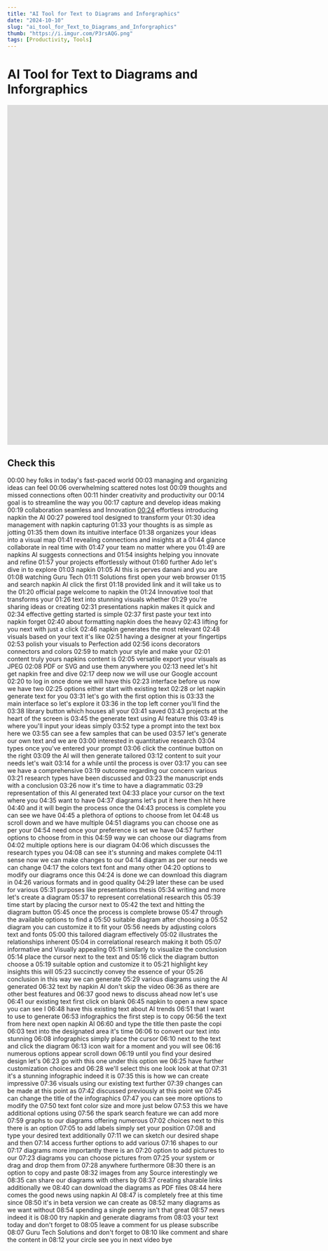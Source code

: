 ```yaml
---
title: "AI Tool for Text to Diagrams and Inforgraphics"
date: "2024-10-10"
slug: "ai_tool_for_Text_to_Diagrams_and_Inforgraphics"
thumb: "https://i.imgur.com/P3rsAQG.png"
tags: [Productivity, Tools]
---
```





# AI Tool for Text to Diagrams and Inforgraphics


<iframe width="1903" height="776" src="https://www.youtube.com/embed/EfH-Q7Exjgw" title="FREE AI Tool for Text to Diagrams and Inforgraphics" frameborder="0" allow="accelerometer; autoplay; clipboard-write; encrypted-media; gyroscope; picture-in-picture; web-share" referrerpolicy="strict-origin-when-cross-origin" allowfullscreen></iframe>


## Check this

00:00 hey folks in today's fast-paced world
00:03 managing and organizing ideas can feel
00:06 overwhelming scattered notes lost
00:09 thoughts and missed connections often
00:11 hinder creativity and productivity our
00:14 goal is to streamline the way you
00:17 capture and develop ideas making
00:19 collaboration seamless and Innovation
[00:24](https://youtu.be/EfH-Q7Exjgw?t=24) effortless introducing napkin the AI
00:27 powered tool designed to transform your
01:30 idea management with napkin capturing
01:33 your thoughts is as simple as jotting
01:35 them down its intuitive interface
01:38 organizes your ideas into a visual map
01:41 revealing connections and insights at a
01:44 glance collaborate in real time with
01:47 your team no matter where you
01:49 are napkins AI suggests connections and
01:54 insights helping you innovate and refine
01:57 your projects effortlessly without
01:60 further Ado let's dive in to explore
01:03 napkin
01:05 AI this is perves danani and you are
01:08 watching Guru Tech
01:11 Solutions first open your web browser
01:15 and search napkin AI click the first
01:18 provided link and it will take us to the
01:20 official page welcome to napkin the
01:24 Innovative tool that transforms your
01:26 text into stunning visuals whether
01:29 you're sharing ideas or creating
02:31 presentations napkin makes it quick and
02:34 effective getting started is simple
02:37 first paste your text into napkin forget
02:40 about formatting napkin does the heavy
02:43 lifting for you next with just a click
02:46 napkin generates the most relevant
02:48 visuals based on your text it's like
02:51 having a designer at your fingertips
02:53 polish your visuals to Perfection add
02:56 icons decorators connectors and colors
02:59 to match your style and make your
02:01 content truly yours napkins content is
02:05 versatile export your visuals as JPEG
02:08 PDF or SVG and use them anywhere you
02:13 need let's hit get napkin free and dive
02:17 deep now we will use our Google account
02:20 to log in once done we will have this
02:23 interface before us now we have two
02:25 options either start with existing text
02:28 or let napkin generate text for you
03:31 let's go with the first option this is
03:33 the main interface so let's explore it
03:36 in the top left corner you'll find the
03:38 library button which houses all your
03:41 saved
03:43 projects at the heart of the screen is
03:45 the generate text using AI feature this
03:49 is where you'll input your ideas simply
03:52 type a prompt into the text box here we
03:55 can see a few samples that can be used
03:57 let's generate our own text and we are
03:00 interested in quantitative research
03:04 types once you've entered your prompt
03:06 click the continue button on the right
03:09 the AI will then generate tailored
03:12 content to suit your needs let's wait
03:14 for a while until the process is over
03:17 you can see we have a comprehensive
03:19 outcome regarding our concern various
03:21 research types have been discussed and
03:23 the manuscript ends with a conclusion
03:26 now it's time to have a diagrammatic
03:29 representation of this AI generated text
04:33 place your cursor on the text where you
04:35 want to have
04:37 diagrams let's put it here then hit here
04:40 and it will begin the process once the
04:43 process is complete you can see we have
04:45 a plethora of options to choose from let
04:48 us scroll down and we have multiple
04:51 diagrams you can choose one as per your
04:54 need once your preference is set we have
04:57 further options to choose from in this
04:59 way we can choose our diagrams from
04:02 multiple options here is our diagram
04:06 which discusses the research types you
04:08 can see it's stunning and makes complete
04:11 sense now we can make changes to our
04:14 diagram as per our needs we can change
04:17 the colors text font and many other
04:20 options to modify our diagrams once this
04:24 is done we can download this diagram in
04:26 various formats and in good quality
04:29 later these can be used for various
05:31 purposes like presentations thesis
05:34 writing and more let's create a diagram
05:37 to represent correlational research this
05:39 time start by placing the cursor next to
05:42 the text and hitting the diagram button
05:45 once the process is complete browse
05:47 through the available options to find a
05:50 suitable diagram after choosing a
05:52 diagram you can customize it to fit your
05:56 needs by adjusting colors text and fonts
05:00 this tailored diagram effectively
05:02 illustrates the relationships inherent
05:04 in correlational research making it both
05:07 informative and Visually appealing
05:11 similarly to visualize the conclusion
05:14 place the cursor next to the text and
05:16 click the diagram button choose a
05:19 suitable option and customize it to
05:21 highlight key insights this will
05:23 succinctly convey the essence of your
05:26 conclusion in this way we can generate
05:29 various diagrams using the AI generated
06:32 text by napkin AI don't skip the video
06:36 as there are other best features and
06:37 good news to discuss ahead now let's use
06:41 our existing text first click on blank
06:45 napkin to open a new space you can see I
06:48 have this existing text about AI trends
06:51 that I want to use to generate
06:53 infographics the first step is to copy
06:56 the text from here next open napkin AI
06:60 and type the title then paste the copi
06:03 text into the designated area it's time
06:06 to convert our text into stunning
06:08 infographics simply place the cursor
06:10 next to the text and click the diagram
06:13 icon wait for a moment and you will see
06:16 numerous options appear scroll down
06:19 until you find your desired design let's
06:23 go with this one under this option we
06:25 have further customization choices and
06:28 we'll select this one look look at that
07:31 it's a stunning infographic indeed it is
07:35 this is how we can create impressive
07:36 visuals using our existing text further
07:39 changes can be made at this point as
07:42 discussed previously at this point we
07:45 can change the title of the infographics
07:47 you can see more options to modify the
07:50 text font color size and more just below
07:53 this we have additional options using
07:56 the spark search feature we can add more
07:59 graphs to our diagrams offering numerous
07:02 choices next to this there is an option
07:05 to add labels simply set your position
07:08 and type your desired text additionally
07:11 we can sketch our desired shape and then
07:14 access further options to add various
07:16 shapes to our
07:17 diagrams more importantly there is an
07:20 option to add pictures to our
07:23 diagrams you can choose pictures from
07:25 your system or drag and drop them from
07:28 anywhere furthermore
08:30 there is an option to copy and paste
08:32 images from any Source interestingly we
08:35 can share our diagrams with others by
08:37 creating sharable links additionally we
08:40 can download the diagrams as PDF files
08:44 here comes the good news using napkin AI
08:47 is completely free at this time since
08:50 it's in beta version we can create as
08:52 many diagrams as we want without
08:54 spending a single penny isn't that great
08:57 news indeed it is
08:00 try napkin and generate diagrams from
08:03 your text today and don't forget to
08:05 leave a comment for us please subscribe
08:07 Guru Tech Solutions and don't forget to
08:10 like comment and share the content in
08:12 your circle see you in next video bye